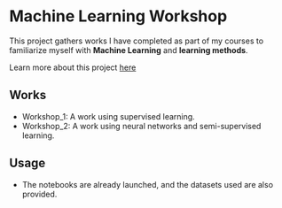 # Machine Learning Workshop

This project gathers works I have completed as part of my courses to familiarize myself with **Machine Learning** and **learning methods**.

Learn more about this project [here](https://issamsisbane.github.io/portfolio/en/projects/machine-learning-atelier/)

## Works
* Workshop_1: A work using supervised learning.
* Workshop_2: A work using neural networks and semi-supervised learning.

## Usage
* The notebooks are already launched, and the datasets used are also provided.
